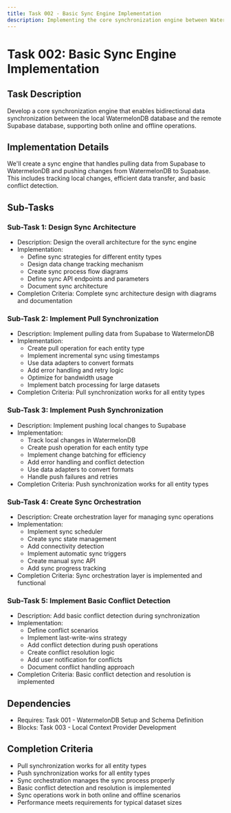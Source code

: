 ```yaml
---
title: Task 002 - Basic Sync Engine Implementation
description: Implementing the core synchronization engine between WatermelonDB and Supabase
---
```


# Task 002: Basic Sync Engine Implementation

## Task Description
Develop a core synchronization engine that enables bidirectional data synchronization between the local WatermelonDB database and the remote Supabase database, supporting both online and offline operations.

## Implementation Details
We'll create a sync engine that handles pulling data from Supabase to WatermelonDB and pushing changes from WatermelonDB to Supabase. This includes tracking local changes, efficient data transfer, and basic conflict detection.

## Sub-Tasks

### Sub-Task 1: Design Sync Architecture
- Description: Design the overall architecture for the sync engine
- Implementation:
  - Define sync strategies for different entity types
  - Design data change tracking mechanism
  - Create sync process flow diagrams
  - Define sync API endpoints and parameters
  - Document sync architecture
- Completion Criteria: Complete sync architecture design with diagrams and documentation

### Sub-Task 2: Implement Pull Synchronization
- Description: Implement pulling data from Supabase to WatermelonDB
- Implementation:
  - Create pull operation for each entity type
  - Implement incremental sync using timestamps
  - Use data adapters to convert formats
  - Add error handling and retry logic
  - Optimize for bandwidth usage
  - Implement batch processing for large datasets
- Completion Criteria: Pull synchronization works for all entity types

### Sub-Task 3: Implement Push Synchronization
- Description: Implement pushing local changes to Supabase
- Implementation:
  - Track local changes in WatermelonDB
  - Create push operation for each entity type
  - Implement change batching for efficiency
  - Add error handling and conflict detection
  - Use data adapters to convert formats
  - Handle push failures and retries
- Completion Criteria: Push synchronization works for all entity types

### Sub-Task 4: Create Sync Orchestration
- Description: Create orchestration layer for managing sync operations
- Implementation:
  - Implement sync scheduler
  - Create sync state management
  - Add connectivity detection
  - Implement automatic sync triggers
  - Create manual sync API
  - Add sync progress tracking
- Completion Criteria: Sync orchestration layer is implemented and functional

### Sub-Task 5: Implement Basic Conflict Detection
- Description: Add basic conflict detection during synchronization
- Implementation:
  - Define conflict scenarios
  - Implement last-write-wins strategy
  - Add conflict detection during push operations
  - Create conflict resolution logic
  - Add user notification for conflicts
  - Document conflict handling approach
- Completion Criteria: Basic conflict detection and resolution is implemented

## Dependencies
- Requires: Task 001 - WatermelonDB Setup and Schema Definition
- Blocks: Task 003 - Local Context Provider Development

## Completion Criteria
- Pull synchronization works for all entity types
- Push synchronization works for all entity types
- Sync orchestration manages the sync process properly
- Basic conflict detection and resolution is implemented
- Sync operations work in both online and offline scenarios
- Performance meets requirements for typical dataset sizes
